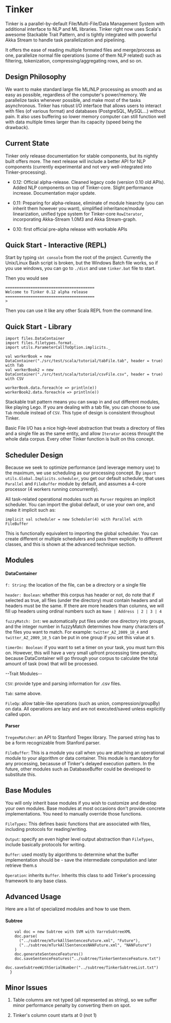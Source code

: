 # Tinker
Tinker is a parallel-by-default File/Multi-File/Data Management System with additional interface to NLP and ML libraries. Tinker right now uses Scala's awesome Stackable Trait Pattern, and is tightly integrated with powerful Akka Stream to handle task parallelization and pipelining.

It offers the ease of reading multiple formated files and merge/process as one, parallelize normal file operations (some of them NLP related) such as filtering, tokenization, compressing/aggregating rows, and so on.

## Design Philosophy

We want to make standard large file ML/NLP processing as smooth and as easy as possible, regardless of the computer's power/memory. We parallelize tasks whenever possible, and make most of the tasks asynchronous. Tinker has robust I/O interface that allows users to interact with files (of various format) and databases (PostgreSQL, MySQL...) without pain. It also uses buffering so lower memory computer can still function well with data multiple times larger than its capacity (speed being the drawback).

## Current State

Tinker only release documentation for stable components, but its nightly built offers more. The next release will include a better API for NLP components (currently experimental and not very well-integrated into Tinker-processing). 

- 0.12: Official alpha-release. Cleaned legacy code (version 0.10 old APIs). Added NLP components on top of Tinker-core. Slight performance increase. Documentation major update.

- 0.11: Preparing for alpha-release, eliminate of module hiearchy (you can inherit them however you want), simplified inheritance/module linearization, unified type system for Tinker-core `RowIterator`, incorporating Akka-Stream 1.0M3 and Akka Stream-graph.

- 0.10: first official pre-alpha release with workable APIs

## Quick Start - Interactive (REPL)

Start by typing `sbt console` from the root of the project. Currently the Unix/Linux Bash script is broken, but the Windows Batch file works, so if you use windows, you can go to `./dist` and use `tinker.bat` file to start.

Then you would see

```
=======================================
Welcome to Tinker 0.12 alpha release
=======================================
>
```

Then you can use it like any other Scala REPL from the command line.

## Quick Start - Library

```
import files.DataContainer
import files.filetypes.format._
import utils.ParameterCallToOption.implicits._

val workerBook = new DataContainer("./src/test/scala/tutorial/tabFile.tab", header = true) with Tab
val workerBook2 = new DataContainer("./src/test/scala/tutorial/csvFile.csv", header = true) with CSV

workerBook.data.foreach(e => println(e))
workerBook2.data.foreach(e => println(e))
```

Stackable trait pattern means you can swap in and out different modules, like playing Lego. If you are dealing with a tab file, you can choose to use `Tab` module instead of `CSV`. This type of design is consistent throughout Tinker.

Basic File I/O has a nice high-level abstraction that treats a directory of files and a single file as the same entity, and allow `Iterator` access throught the whole data corpus. Every other Tinker function is built on this concept.

## Scheduler Design

Because we seek to optimize performance (and leverage memory use) to the maximum, we use scheduling as our processing concept. By `import utils.Global.Implicits.scheduler`, you get our default scheduler, that uses `Parallel` and `FileBuffer` module by default, and assumes a 4-core processor (4 workers running concurrently).

All task-related operational modules such as `Parser` requires an implicit scheduler. You can import the global default, or use your own one, and make it implicit such as:

```
implicit val scheduler = new Scheduler(4) with Parallel with FileBuffer
```

This is functionally equivalent to importing the global scheduler. You can create different or multiple schedulers and pass them explicitly to different classes, and this is shown at the advanced technique section.

## Modules

#### DataContainer

`f: String`: the location of the file, can be a directory or a single file

`header: Boolean`: whether this corpus has header or not, do note that if selected as true, all files (under the directory) must contain headers and all headers must be the same. If there are more headers than columns, we will fill up headers using ordinal numbers such as `Name | Address | 2 | 3 | 4`

`fuzzyMatch: Int`: we automatically put files under one directory into groups, and the integer number in fuzzyMatch determines how many characters of the files you want to match. For example: `twitter_AZ_2009_10_4` and `twitter_AZ_2009_10_5` can be put in one group if you set this value at `9`.

`timerOn: Boolean`: if you want to set a timer on your task, you must turn this on. However, this will have a very small upfront processing time penalty, because DataContainer will go through your corpus to calculate the total amount of task (row) that will be processed.

--Trait Modules--

`CSV`: provide type and parsing information for .csv files.

`Tab`: same above.

`FileOp`: allow table-like operations (such as union, compression/groupBy) on data. All operations are lazy and are not executed/saved unless explicitly called upon.

#### Parser

`TregexMatcher`: an API to Stanford Tregex library. The parsed string has to be a form recognizable from Stanford parser.

`FileBuffer`: This is a module you call when you are attaching an operational module to your algorithm or data container. This module is mandatory for any processing, becasuse of Tinker's delayed execution pattern. In the future, other modules such as DatabaseBuffer could be developed to substitute this.

## Base Modules

You will only inherit base modules if you wish to customize and develop your own modules. Base modules at most occasions don't provide concrete implementations. You need to manually override those functions.

`FileTypes`: This defines basic functions that are associated with files, including protocols for reading/writing.

`Output`: specify an even higher level output abstraction than `FileTypes`, include basically protocols for writing.

`Buffer`: used mostly by algorithms to determine what the buffer implementation should be - save the intermediate computation and later retrieve them.s

`Operation`: inherits `Buffer`. Inherits this class to add Tinker's processing framework to any base class.


## Advanced Usage

Here are a list of specialized modules and how to use them.

#### Subtree

```
    val doc = new Subtree with SVM with VarroSubtreeXML
    doc.parse(
      ("../subtree/mTurkAllSentencesFuture.xml", "Future"),
      ("../subtree/mTurkAllSentencesNANFuture.xml", "NANFuture")
    )
    doc.generateSentenceFeatures()
    doc.saveSentenceFeatures("../subtree/TinkerSentenceFeature.txt")
    doc.saveSubtreeWithSerialNumber("../subtree/TinkerSubtreeList.txt")
  }
```

## Minor Issues

1. Table columns are not typed (all represented as string), so we suffer minor performance penalty by converting them on spot.

2. Tinker's column count starts at 0 (not 1)
